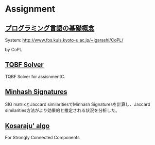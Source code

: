 # Assignment

## [プログラミング言語の基礎概念](https://github.com/haojicc/Assignment/tree/main/%E3%83%97%E3%83%AD%E3%82%B0%E3%83%A9%E3%83%9F%E3%83%B3%E3%82%B0%E8%A8%80%E8%AA%9E%E3%81%AE%E5%9F%BA%E7%A4%8E%E6%A6%82%E5%BF%B5)
System: http://www.fos.kuis.kyoto-u.ac.jp/~igarashi/CoPL/

by CoPL

## [TQBF Solver](https://github.com/haojicc/Assignment/blob/main/TQBF_Solver.cpp)
TQBF Solver for assisnmentC.


## [Minhash Signatures](https://github.com/haojicc/Assignment/blob/main/MinhashSignatures)
SIG matrixとJaccard similaritiesでMinhash Signaturesを計算し、Jaccard similarities方法がより効果的と推定される状況を分析した。


## [Kosaraju' algo](https://github.com/haojicc/Assignment/tree/main/KosarajuAlgorithm)
For Strongly Connected Components
